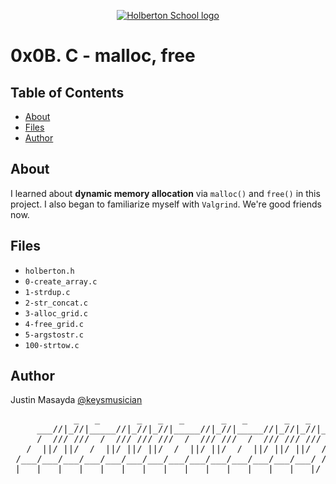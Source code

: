 <p align="center">
  <a href=#>
    <img src="https://intranet.hbtn.io/assets/holberton-logo-full-black-157ccfa3d2134776c1e3f78c0fe682968e8848b64fcacc6187976044f75f35a8.png" alt="Holberton School logo">
  </a>
</p>

# 0x0B. C - malloc, free

## Table of Contents
* [About](#about)
* [Files](#files)
* [Author](#author)

## About
I learned about **dynamic memory allocation** via `malloc()` and `free()` in this project. I also began to familiarize myself with `Valgrind`. We're good friends now.

## Files
* `holberton.h`
* `0-create_array.c`
* `1-strdup.c`
* `2-str_concat.c`
* `3-alloc_grid.c`
* `4-free_grid.c`
* `5-argstostr.c`
* `100-strtow.c`

## Author
Justin Masayda [@keysmusician](https://github.com/keysmusician)
<pre align="center">
            _   _       _   _   _       _   _       _   _   _      
     ___//|_//|_____//|_//|_//|_____//|_//|_____//|_//|_//|___
     /  /// ///  /  /// /// ///  /  /// ///  /  /// /// ///  / |
   /  ||/ ||/  /  ||/ ||/ ||/  /  ||/ ||/  /  ||/ ||/ ||/  / /
 /___/___/___/___/___/___/___/___/___/___/___/___/___/___/ /
|___|___|___|___|___|___|___|___|___|___|___|___|___|___|/
</pre>
<p><span style="font-family: 'Lucida Console'; line-height: 14px; font-size: 14px; display: inline-block;">&nbsp;</span></p>
